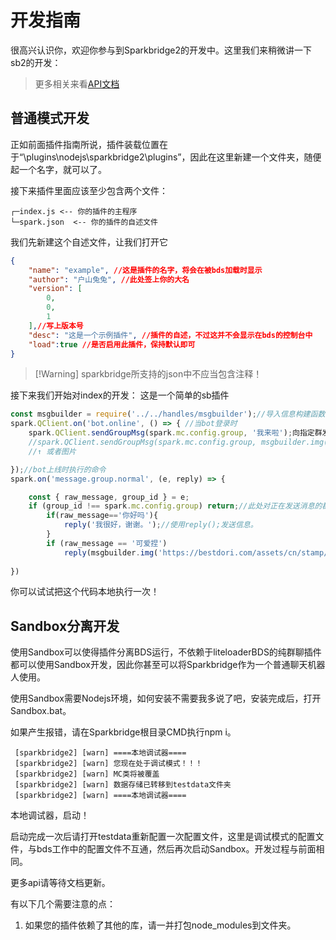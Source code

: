# 开发指南

很高兴认识你，欢迎你参与到Sparkbridge2的开发中。这里我们来稍微讲一下sb2的开发：

>更多相关来看[API文档](/subpages/API.md)

## 普通模式开发

正如前面插件指南所说，插件装载位置在于“\plugins\nodejs\sparkbridge2\plugins”，因此在这里新建一个文件夹，随便起一个名字，就可以了。

接下来插件里面应该至少包含两个文件：
``` 
┌─index.js <-- 你的插件的主程序
└─spark.json  <-- 你的插件的自述文件

```
我们先新建这个自述文件，让我们打开它
```json
{
    "name": "example", //这是插件的名字，将会在被bds加载时显示
    "author": "户山兔兔", //此处签上你的大名
    "version": [
        0,
        0,
        1
    ],//写上版本号
    "desc": "这是一个示例插件", //插件的自述，不过这并不会显示在bds的控制台中
    "load":true //是否启用此插件，保持默认即可
}
```
>[!Warning] sparkbridge所支持的json中不应当包含注释！

接下来我们开始对index的开发：
这是一个简单的sb插件
```js
const msgbuilder = require('../../handles/msgbuilder');//导入信息构建函数
spark.QClient.on('bot.online', () => { //当bot登录时
    spark.QClient.sendGroupMsg(spark.mc.config.group, '我来啦');向指定群发送字符
    //spark.QClient.sendGroupMsg(spark.mc.config.group, msgbuilder.img('https://bestdori.com/assets/cn/stamp/01_rip/stamp_002001.png'));
    //↑ 或者图片

});//bot上线时执行的命令
spark.on('message.group.normal', (e, reply) => {

    const { raw_message, group_id } = e;
    if (group_id !== spark.mc.config.group) return;//此处对正在发送消息的群聊判断，查看是否和配置文件一致
        if(raw_message=='你好吗'){
			reply('我很好，谢谢。');//使用reply();发送信息。
        }
        if (raw_message == '可爱捏')
            reply(msgbuilder.img('https://bestdori.com/assets/cn/stamp/01_rip/stamp_001007.png'))//这里可以发一张在线图片
    
})

```
你可以试试把这个代码本地执行一次！

## Sandbox分离开发

使用Sandbox可以使得插件分离BDS运行，不依赖于liteloaderBDS的纯群聊插件都可以使用Sandbox开发，因此你甚至可以将Sparkbridge作为一个普通聊天机器人使用。

使用Sandbox需要Nodejs环境，如何安装不需要我多说了吧，安装完成后，打开Sandbox.bat。

如果产生报错，请在Sparkbridge根目录CMD执行npm i。

```
 [sparkbridge2] [warn] ====本地调试器====
 [sparkbridge2] [warn] 您现在处于调试模式！！！
 [sparkbridge2] [warn] MC类将被覆盖
 [sparkbridge2] [warn] 数据存储已转移到testdata文件夹
 [sparkbridge2] [warn] ====本地调试器====
```
本地调试器，启动！

启动完成一次后请打开testdata重新配置一次配置文件，这里是调试模式的配置文件，与bds工作中的配置文件不互通，然后再次启动Sandbox。开发过程与前面相同。

更多api请等待文档更新。

有以下几个需要注意的点：

1. 如果您的插件依赖了其他的库，请一并打包node_modules到文件夹。
